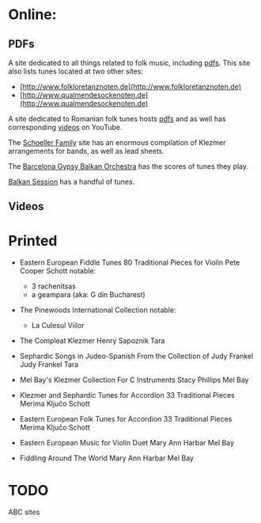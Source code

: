 
# Online:

## PDFs

A site dedicated to all things related to folk music, including
[pdfs](http://www.vitrifolk.fr/partitions/partitions.html).
This site also lists tunes located at two other sites:
 - [http://www.folkloretanznoten.de](http://www.folkloretanznoten.de)
 - [http://www.qualmendesockenoten.de](http://www.qualmendesockenoten.de)


A site dedicated to Romanian folk tunes hosts
[pdfs](https://partiturigratuite.com/)
and as well has corresponding [videos](https://www.youtube.com/@saxophonemusicsheet2130)
on YouTube.

The [Schoeller Family](https://www.schoellerfamily.org/scores) site has an enormous compilation of Klezmer arrangements for bands, as well as lead sheets.

The [Barcelona Gypsy Balkan Orchestra](https://bgko.org/?page_id=5033&lang=en) has the scores of tunes they play.

[Balkan Session](https://www.adrienchevalier.com/balkan-session) has a handful of tunes.


## Videos

# Printed

 - Eastern European Fiddle Tunes
    80 Traditional Pieces for Violin
    Pete Cooper
    Schott
    notable:
     - 3 rachenitsas
     - a geampara (aka: G din Bucharest)
    
 - The Pinewoods International Collection
    notable:
     - La Culesul Viilor

 - The Compleat Klezmer
    Henry Sapoznik
    Tara

 - Sephardic Songs in Judeo-Spanish
    From the Collection of Judy Frankel
    Judy Frankel
    Tara

 - Mel Bay's Klezmer Collection
    For C Instruments
    Stacy Phillips
    Mel Bay

 - Klezmer and Sephardic Tunes for Accordion
    33 Traditional Pieces
    Merima Ključo
    Schott

 - Eastern European Folk Tunes for Accordion
    33 Traditional Pieces
    Merima Ključo
    Schott

 - Eastern European Music for Violin Duet
    Mary Ann Harbar
    Mel Bay

 - Fiddling Around The World
    Mary Ann Harbar
    Mel Bay

# TODO

ABC sites



